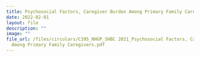 ```yaml
---
title: Psychosocial Factors, Caregiver Burden Among Primary Family Caregivers
date: 2022-02-01
layout: file
description: ""
image: ""
file_url: /files/circulars/C395_NHGP_SHBC 2021_Psychosocial Factors, Caregiver Burden
  Among Primary Family Caregivers.pdf
---
```

